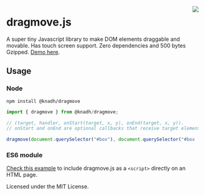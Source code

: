 <a href="https://zerodha.tech"><img src="https://zerodha.tech/static/images/github-badge.svg" align="right" /></a>

# dragmove.js

A super tiny Javascript library to make DOM elements draggable and movable. Has touch screen support. Zero dependencies and 500 bytes Gzipped. [Demo here](https://knadh.github.io/dragmove.js/docs/).

## Usage

### Node
```shell
npm install @knadh/dragmove
```

```javascript
import { dragmove } from @knadh/dragmove;

// (target, handler, onStart(target, x, y), onEnd(target, x, y)).
// onStart and onEnd are optional callbacks that receive target element, and x, y coordinates.

dragmove(document.querySelector("#box"), document.querySelector("#box .drag-handle"));
```

### ES6 module
[Check this example](https://github.com/knadh/dragmove.js/blob/master/docs/index.html) to include dragmove.js as a `<script>` directly on an HTML page.

Licensed under the MIT License.
